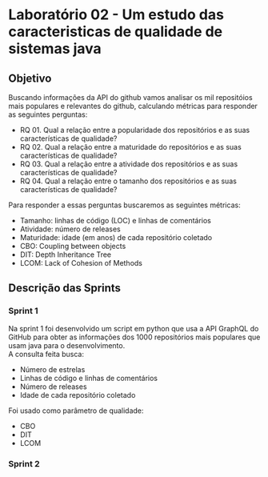# Laboratório 02 - Um estudo das caracteristicas de qualidade de sistemas java
## Objetivo
Buscando informações da API do github vamos analisar os mil repositóios mais populares e relevantes do github, calculando métricas para responder as seguintes perguntas:
- RQ 01. Qual a relação entre a popularidade dos repositórios e as suas características de qualidade?
- RQ 02. Qual a relação entre a maturidade do repositórios e as suas características de qualidade?
- RQ 03. Qual a relação entre a atividade dos repositórios e as suas características de qualidade?
- RQ 04. Qual a relação entre o tamanho dos repositórios e as suas características de qualidade?

Para responder a essas perguntas buscaremos as seguintes métricas:
- Tamanho: linhas de código (LOC) e linhas de comentários
- Atividade: número de releases
- Maturidade: idade (em anos) de cada repositório coletado
- CBO: Coupling between objects
- DIT: Depth Inheritance Tree
- LCOM: Lack of Cohesion of Methods

## Descrição das Sprints
### Sprint 1
Na sprint 1 foi desenvolvido um script em python que usa a API GraphQL do GitHub para obter as informações dos 1000 repositórios mais populares que usam java para o desenvolvimento.<br>
A consulta feita busca:
- Número de estrelas
- Linhas de código e linhas de comentários
- Número de releases
- Idade de cada repositório coletado

Foi usado como parâmetro de qualidade:
- CBO
- DIT
- LCOM

### Sprint 2

